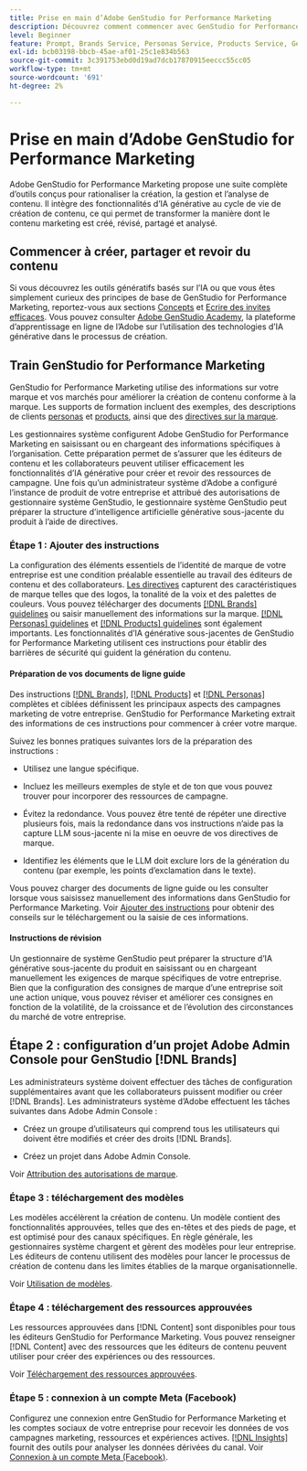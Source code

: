 ```yaml
---
title: Prise en main d’Adobe GenStudio for Performance Marketing
description: Découvrez comment commencer avec GenStudio for Performance Marketing afin de générer un nouveau contenu marketing aligné sur votre marque.
level: Beginner
feature: Prompt, Brands Service, Personas Service, Products Service, Generative AI, Guidelines
exl-id: bcb03198-bbcb-45ae-af01-25c1e834b563
source-git-commit: 3c391753ebd0d19ad7dcb17870915eeccc55cc05
workflow-type: tm+mt
source-wordcount: '691'
ht-degree: 2%

---
```


# Prise en main d’Adobe GenStudio for Performance Marketing

Adobe GenStudio for Performance Marketing propose une suite complète d’outils conçus pour rationaliser la création, la gestion et l’analyse de contenu. Il intègre des fonctionnalités d’IA générative au cycle de vie de création de contenu, ce qui permet de transformer la manière dont le contenu marketing est créé, révisé, partagé et analysé.

## Commencer à créer, partager et revoir du contenu

Si vous découvrez les outils génératifs basés sur l’IA ou que vous êtes simplement curieux des principes de base de GenStudio for Performance Marketing, reportez-vous aux sections [Concepts](concepts.md) et [Ecrire des invites efficaces](effective-prompts.md). Vous pouvez consulter [Adobe GenStudio Academy](https://learningmanager.adobe.com/genstudioacademy), la plateforme d’apprentissage en ligne de l’Adobe sur l’utilisation des technologies d’IA générative dans le processus de création.

## Train GenStudio for Performance Marketing

GenStudio for Performance Marketing utilise des informations sur votre marque et vos marchés pour améliorer la création de contenu conforme à la marque. Les supports de formation incluent des exemples, des descriptions de clients [personas](/help/user-guide/guidelines/personas.md) et [products](/help/user-guide/guidelines/products.md), ainsi que des [directives sur la marque](/help/user-guide/guidelines/overview.md).

Les gestionnaires système configurent Adobe GenStudio for Performance Marketing en saisissant ou en chargeant des informations spécifiques à l’organisation. Cette préparation permet de s’assurer que les éditeurs de contenu et les collaborateurs peuvent utiliser efficacement les fonctionnalités d’IA générative pour créer et revoir des ressources de campagne. Une fois qu’un administrateur système d’Adobe a configuré l’instance de produit de votre entreprise et attribué des autorisations de gestionnaire système GenStudio, le gestionnaire système GenStudio peut préparer la structure d’intelligence artificielle générative sous-jacente du produit à l’aide de directives.

### Étape 1 : Ajouter des instructions

La configuration des éléments essentiels de l’identité de marque de votre entreprise est une condition préalable essentielle au travail des éditeurs de contenu et des collaborateurs. [Les directives](./guidelines/overview.md) capturent des caractéristiques de marque telles que des logos, la tonalité de la voix et des palettes de couleurs. Vous pouvez télécharger des documents [[!DNL Brands] guidelines](./guidelines/brands.md) ou saisir manuellement des informations sur la marque. [[!DNL Personas] guidelines](./guidelines/personas.md) et [[!DNL Products] guidelines](./guidelines/products.md) sont également importants. Les fonctionnalités d’IA générative sous-jacentes de GenStudio for Performance Marketing utilisent ces instructions pour établir des barrières de sécurité qui guident la génération du contenu.

#### Préparation de vos documents de ligne guide

Des instructions [[!DNL Brands]](./guidelines/brands.md), [[!DNL Products]](./guidelines/products.md) et [[!DNL Personas]](./guidelines/personas.md) complètes et ciblées définissent les principaux aspects des campagnes marketing de votre entreprise. GenStudio for Performance Marketing extrait des informations de ces instructions pour commencer à créer votre marque.

Suivez les bonnes pratiques suivantes lors de la préparation des instructions :

* Utilisez une langue spécifique.

* Incluez les meilleurs exemples de style et de ton que vous pouvez trouver pour incorporer des ressources de campagne.

* Évitez la redondance. Vous pouvez être tenté de répéter une directive plusieurs fois, mais la redondance dans vos instructions n’aide pas la capture LLM sous-jacente ni la mise en oeuvre de vos directives de marque.

* Identifiez les éléments que le LLM doit exclure lors de la génération du contenu (par exemple, les points d’exclamation dans le texte).

Vous pouvez charger des documents de ligne guide ou les consulter lorsque vous saisissez manuellement des informations dans GenStudio for Performance Marketing. Voir [Ajouter des instructions](./guidelines/overview.md) pour obtenir des conseils sur le téléchargement ou la saisie de ces informations.

#### Instructions de révision

Un gestionnaire de système GenStudio peut préparer la structure d’IA générative sous-jacente du produit en saisissant ou en chargeant manuellement les exigences de marque spécifiques de votre entreprise. Bien que la configuration des consignes de marque d’une entreprise soit une action unique, vous pouvez réviser et améliorer ces consignes en fonction de la volatilité, de la croissance et de l’évolution des circonstances du marché de votre entreprise.

## Étape 2 : configuration d’un projet Adobe Admin Console pour GenStudio [!DNL Brands]

Les administrateurs système doivent effectuer des tâches de configuration supplémentaires avant que les collaborateurs puissent modifier ou créer [!DNL Brands]. Les administrateurs système d’Adobe effectuent les tâches suivantes dans Adobe Admin Console :

* Créez un groupe d’utilisateurs qui comprend tous les utilisateurs qui doivent être modifiés et créer des droits [!DNL Brands].

* Créez un projet dans Adobe Admin Console.

Voir [Attribution des autorisations de marque](configure-brand-permissions.md).

### Étape 3 : téléchargement des modèles

Les modèles accélèrent la création de contenu. Un modèle contient des fonctionnalités approuvées, telles que des en-têtes et des pieds de page, et est optimisé pour des canaux spécifiques. En règle générale, les gestionnaires système chargent et gèrent des modèles pour leur entreprise. Les éditeurs de contenu utilisent des modèles pour lancer le processus de création de contenu dans les limites établies de la marque organisationnelle.

Voir [Utilisation de modèles](./content/use-templates.md).

### Étape 4 : téléchargement des ressources approuvées

Les ressources approuvées dans [!DNL Content] sont disponibles pour tous les éditeurs GenStudio for Performance Marketing. Vous pouvez renseigner [!DNL Content] avec des ressources que les éditeurs de contenu peuvent utiliser pour créer des expériences ou des ressources.

Voir [Téléchargement des ressources approuvées](./content/manage-assets.md).

### Étape 5 : connexion à un compte Meta (Facebook)

Configurez une connexion entre GenStudio for Performance Marketing et les comptes sociaux de votre entreprise pour recevoir les données de vos campagnes marketing, ressources et expériences actives. [[!DNL Insights]](./insights/overview.md) fournit des outils pour analyser les données dérivées du canal. Voir [Connexion à un compte Meta (Facebook)](./insights/connect-channel.md#meta-ads-connect).
